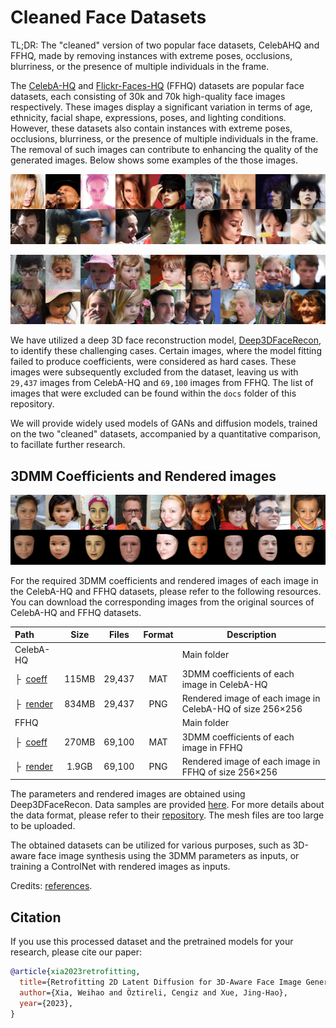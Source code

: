# Cleaned Face Datasets

TL;DR: The "cleaned" version of two popular face datasets, CelebAHQ and FFHQ, made by removing instances with extreme poses, occlusions, blurriness, or the presence of multiple individuals in the frame.

The [CelebA-HQ](https://github.com/tkarras/progressive_growing_of_gans) and [Flickr-Faces-HQ](https://github.com/NVlabs/ffhq-dataset) (FFHQ) datasets are popular face datasets, each consisting of 30k and 70k high-quality face images respectively. These images display a significant variation in terms of age, ethnicity, facial shape, expressions, poses, and lighting conditions. However, these datasets also contain instances with extreme poses, occlusions, blurriness, or the presence of multiple individuals in the frame. The removal of such images can contribute to enhancing the quality of the generated images. Below shows some examples of the those images. 

<p align="center"> 
<img src="docs/fail_data_celeba.png">
</p>

<p align="center"> 
<img src="docs/fail_data_ffhq.png">
</p>

We have utilized a deep 3D face reconstruction model, [Deep3DFaceRecon](https://github.com/sicxu/Deep3DFaceRecon_pytorch), to identify these challenging cases. Certain images, where the model fitting failed to produce coefficients, were considered as hard cases. These images were subsequently excluded from the dataset, leaving us with `29,437` images from CelebA-HQ and `69,100` images from FFHQ. The list of images that were excluded can be found within the `docs` folder of this repository. 

We will provide widely used models of GANs and diffusion models, trained on the two "cleaned" datasets, accompanied by a quantitative comparison, to facillate further research.

## 3DMM Coefficients and Rendered images

<p align="center"> 
<img src="docs/data_sample_ffhq.png">
</p>

For the required 3DMM coefficients and rendered images of each image in the CelebA-HQ and FFHQ datasets, please refer to the following resources. You can download the corresponding images from the original sources of CelebA-HQ and FFHQ datasets.

| Path                      |    Size | Files  | Format | Description                                                     |
|:------------------------- | :-----: | :----: | :----: | --------------------------------------------------------------- |
| CelebA-HQ                 |         |        |        | Main folder                                                     |
| &boxvr;&nbsp; [coeff]()   | 115MB   | 29,437 | MAT    | 3DMM coefficients of each image in CelebA-HQ                   |
| &boxvr;&nbsp; [render]()  | 834MB   | 29,437 | PNG    | Rendered image of each image in CelebA-HQ of size 256&times;256 |
| FFHQ                      |         |        |        | Main folder                                                     |
| &boxvr;&nbsp; [coeff]()   | 270MB   | 69,100 | MAT    | 3DMM coefficients of each image in FFHQ                         |
| &boxvr;&nbsp; [render]()  | 1.9GB   | 69,100 | PNG    | Rendered image of each image in FFHQ of size 256&times;256      |

The parameters and rendered images are obtained using Deep3DFaceRecon. Data samples are provided [here](https://github.com/weihaox/cleaned-celebahq-ffhq/docs/data_sample). For more details about the data format, please refer to their [repository](https://github.com/sicxu/Deep3DFaceRecon_pytorch). The mesh files are too large to be uploaded. 

The obtained datasets can be utilized for various purposes, such as 3D-aware face image synthesis using the 3DMM parameters as inputs, or training a ControlNet with rendered images as inputs.

Credits: [references](https://github.com/weihaox/cleaned-celebahq-ffhq/blob/main/docs/reference.bib).

## Citation

If you use this processed dataset and the pretrained models for your research, please cite our paper:

```bibtex
@article{xia2023retrofitting,
  title={Retrofitting 2D Latent Diffusion for 3D-Aware Face Image Generation},
  author={Xia, Weihao and Öztireli, Cengiz and Xue, Jing-Hao},
  year={2023},
}
```
